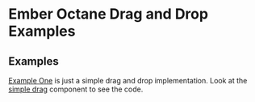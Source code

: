 # Ember Octane Drag and Drop Examples

## Examples

[Example One](https://github.com/dgavey/drag-drop-ember-octane-examples/blob/master/app/templates/example1.hbs) is just a simple drag and drop implementation. Look at the [simple drag](https://github.com/dgavey/drag-drop-ember-octane-examples/tree/master/app/components) component to see the code.

